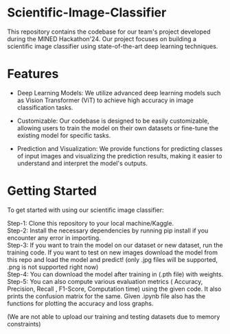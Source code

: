 # Scientific-Image-Classifier
This repository contains the codebase for our team's project developed during the MINED Hackathon'24. Our project focuses on building a scientific image classifier using state-of-the-art deep learning techniques.

# Features
+ Deep Learning Models: We utilize advanced deep learning models such as Vision Transformer (ViT) to achieve high accuracy in image classification tasks.

+ Customizable: Our codebase is designed to be easily customizable, allowing users to train the model on their own datasets or fine-tune the existing model for specific tasks.

+ Prediction and Visualization: We provide functions for predicting classes of input images and visualizing the prediction results, making it easier to understand and interpret the model's outputs.

# Getting Started
To get started with using our scientific image classifier:

Step-1: Clone this repository to your local machine/Kaggle. <br>
Step-2: Install the necessary dependencies by running pip install if you encounter any error in importing. <br>
Step-3: If you want to train the model on our dataset or new dataset, run the training code. If you want to test on new images download the model from this repo and load the model and predict! (only .jpg files will be supported, .png is not supported right now) <br>
Step-4: You can download the model after training in (.pth file) with weights. <br>
Step-5: You can also compute various evaluation metrics ( Accuracy, Precision, Recall , F1-Score, Computation time) using the given code. It also prints the confusion matrix for the same. Given .ipynb file also has the functions for plotting the accuracy and loss graphs. <br>



(We are not able to upload our training and testing datasets due to memory constraints)
